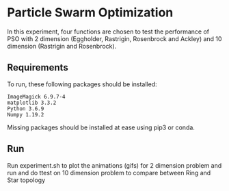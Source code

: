 # Particle Swarm Optimization
In this experiment, four functions are chosen to test the performance of PSO with 2 dimension (Eggholder, Rastrigin, Rosenbrock and Ackley) and 10 dimension (Rastrigin and Rosenbrock).

## Requirements
To run, these following packages should be installed:
```
ImageMagick 6.9.7-4
matplotlib 3.3.2
Python 3.6.9
Numpy 1.19.2
```
Missing packages should be installed at ease using pip3 or conda.

## Run

Run experiment.sh to plot the animations (gifs) for 2 dimension problem and run and do ttest on 10 dimension problem to compare between Ring and Star topology

